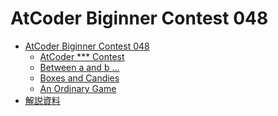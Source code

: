 AtCoder Biginner Contest 048
============================

- [AtCoder Biginner Contest 048](http://abc048.contest.atcoder.jp/)
    - [AtCoder \*\*\* Contest](http://abc048.contest.atcoder.jp/tasks/abc048_a)
    - [Between a and b ...](http://abc048.contest.atcoder.jp/tasks/abc048_b)
    - [Boxes and Candies](http://abc048.contest.atcoder.jp/tasks/abc048_c)
    - [An Ordinary Game](http://abc048.contest.atcoder.jp/tasks/abc048_d)
- [解説資料](https://atcoder.jp/img/arc064/editorial.pdf)
